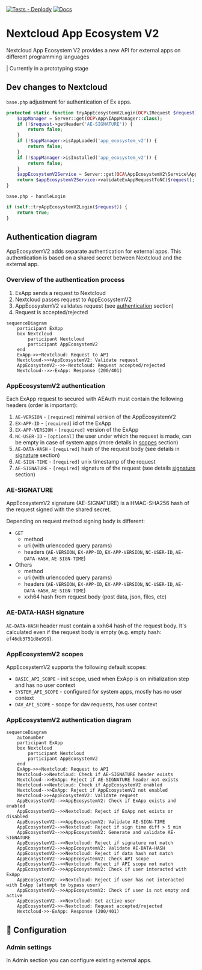 [![Tests - Deplody](https://github.com/cloud-py-api/app_ecosystem_v2/actions/workflows/tests-deploy.yml/badge.svg)](https://github.com/cloud-py-api/app_ecosystem_v2/actions/workflows/tests-deploy.yml)
[![Docs](https://github.com/cloud-py-api/app_ecosystem_v2/actions/workflows/docs.yml/badge.svg)](https://cloud-py-api.github.io/app_ecosystem_v2/)

# Nextcloud App Ecosystem V2

Nextcloud App Ecosystem V2 provides a new API for external apps on different programming languages

| Currently in a prototyping stage

## Dev changes to Nextcloud

`base.php` adjustment for authentication of Ex apps.

```php
protected static function tryAppEcosystemV2Login(OCP\IRequest $request): bool {
	$appManager = Server::get(OCP\App\IAppManager::class);
	if (!$request->getHeader('AE-SIGNATURE')) {
		return false;
	}
	if (!$appManager->isAppLoaded('app_ecosystem_v2')) {
		return false;
	}
	if (!$appManager->isInstalled('app_ecosystem_v2')) {
		return false;
	}
	$appEcosystemV2Service = Server::get(OCA\AppEcosystemV2\Service\AppEcosystemV2Service::class);
	return $appEcosystemV2Service->validateExAppRequestToNC($request);
}

```
`base.php - handleLogin`

```php
if (self::tryAppEcosystemV2Login($request)) {
	return true;
}
```

## Authentication diagram

AppEcosystemV2 adds separate authentication for external apps. 
This authentication is based on a shared secret between Nextcloud and the external app.

### Overview of the authentication process

1. ExApp sends a request to Nextcloud
2. Nextcloud passes request to AppEcosystemV2
3. AppEcosystemV2 validates request (see [authentication](#AppEcosystemV2-authentication) section)
4. Request is accepted/rejected

```mermaid
sequenceDiagram
    participant ExApp
    box Nextcloud
		participant Nextcloud
		participant AppEcosystemV2
	end
    ExApp->>+Nextcloud: Request to API
    Nextcloud->>+AppEcosystemV2: Validate request
    AppEcosystemV2-->>-Nextcloud: Request accepted/rejected
    Nextcloud-->>-ExApp: Response (200/401)
```

### AppEcosystemV2 authentication

Each ExApp request to secured with AEAuth must contain the following headers (order is important):

1. `AE-VERSION` - `[required]` minimal version of the AppEcosystemV2
2. `EX-APP-ID` - `[required]` id of the ExApp
3. `EX-APP-VERSION` - `[required]` version of the ExApp
4. `NC-USER-ID` - `[optional]` the user under which the request is made, can be empty in case of system apps (more details in [scopes](#AppEcosystemV2-scopes) section)
5. `AE-DATA-HASH` - `[required]` hash of the request body (see details in [signature](#AE-SIGNATURE) section)
6. `AE-SIGN-TIME` - `[required]` unix timestamp of the request
7. `AE-SIGNATURE` - `[required]` signature of the request (see details [signature](#AE-SIGNATURE) section)

### AE-SIGNATURE

AppEcosystemV2 signature (AE-SIGNATURE) is a HMAC-SHA256 hash of the request signed with the shared secret.

Depending on request method signing body is different:

* `GET`
  * method
  * uri (with urlencoded query params)
  * headers (`AE-VERSION`, `EX-APP-ID`, `EX-APP-VERSION`, `NC-USER-ID`, `AE-DATA-HASH`, `AE-SIGN-TIME`)
* Others
  * method
  * uri (with urlencoded query params)
  * headers (`AE-VERSION`, `EX-APP-ID`, `EX-APP-VERSION`, `NC-USER-ID`, `AE-DATA-HASH`, `AE-SIGN-TIME`)
  * xxh64 hash from request body (post data, json, files, etc)

### AE-DATA-HASH signature

`AE-DATA-HASH` header must contain a xxh64 hash of the request body. 
It's calculated even if the request body is empty (e.g. empty hash: `ef46db3751d8e999`).

### AppEcosystemV2 scopes

AppEcosystemV2 supports the following default scopes:

* `BASIC_API_SCOPE` - init scope, used when ExApp is on initialization step and has no user context
* `SYSTEM_API_SCOPE` - configured for system apps, mostly has no user context
* `DAV_API_SCOPE` - scope for dav requests, has user context

### AppEcosystemV2 authentication diagram

```mermaid
sequenceDiagram
	autonumber
	participant ExApp
	box Nextcloud
		participant Nextcloud
		participant AppEcosystemV2
	end
	ExApp->>+Nextcloud: Request to API
	Nextcloud->>Nextcloud: Check if AE-SIGNATURE header exists
	Nextcloud-->>ExApp: Reject if AE-SIGNATURE header not exists
	Nextcloud->>Nextcloud: Check if AppEcosystemV2 enabled
	Nextcloud-->>ExApp: Reject if AppEcosystemV2 not enabled
	Nextcloud->>+AppEcosystemV2: Validate request
	AppEcosystemV2-->>AppEcosystemV2: Check if ExApp exists and enabled
	AppEcosystemV2-->>Nextcloud: Reject if ExApp not exists or disabled
	AppEcosystemV2-->>AppEcosystemV2: Validate AE-SIGN-TIME
	AppEcosystemV2-->>Nextcloud: Reject if sign time diff > 5 min
	AppEcosystemV2-->>AppEcosystemV2: Generate and validate AE-SIGNATURE
	AppEcosystemV2-->>Nextcloud: Reject if signature not match
	AppEcosystemV2-->>AppEcosystemV2: Validate AE-DATA-HASH
	AppEcosystemV2-->>Nextcloud: Reject if data hash not match
	AppEcosystemV2-->>AppEcosystemV2: Check API scope
	AppEcosystemV2-->>Nextcloud: Reject if API scope not match
	AppEcosystemV2-->>AppEcosystemV2: Check if user interacted with ExApp
	AppEcosystemV2-->>Nextcloud: Reject if user has not interacted with ExApp (attempt to bypass user)
	AppEcosystemV2-->>AppEcosystemV2: Check if user is not empty and active
	AppEcosystemV2-->>Nextcloud: Set active user
	AppEcosystemV2->>-Nextcloud: Request accepted/rejected
	Nextcloud->>-ExApp: Response (200/401)
```

## 🔧 Configuration

### Admin settings

In Admin section you can configure existing external apps.
